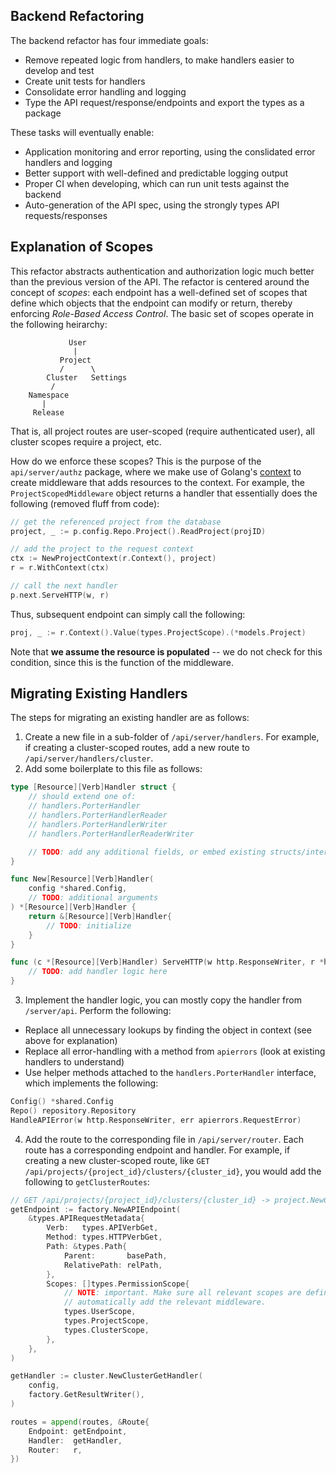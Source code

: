 ## Backend Refactoring

The backend refactor has four immediate goals:

- Remove repeated logic from handlers, to make handlers easier to develop and test
- Create unit tests for handlers
- Consolidate error handling and logging
- Type the API request/response/endpoints and export the types as a package

These tasks will eventually enable:

- Application monitoring and error reporting, using the conslidated error handlers and logging
- Better support with well-defined and predictable logging output
- Proper CI when developing, which can run unit tests against the backend
- Auto-generation of the API spec, using the strongly types API requests/responses

## Explanation of Scopes

This refactor abstracts authentication and authorization logic much better than the previous version of the API. The refactor is centered around the concept of _scopes_: each endpoint has a well-defined set of scopes that define which objects that the endpoint can modify or return, thereby enforcing _Role-Based Access Control_. The basic set of scopes operate in the following heirarchy:

```
             User
              |
           Project
           /      \
        Cluster   Settings
         /
    Namespace
       |
     Release
```

That is, all project routes are user-scoped (require authenticated user), all cluster scopes require a project, etc.

How do we enforce these scopes? This is the purpose of the `api/server/authz` package, where we make use of Golang's [context](https://go.dev/blog/context) to create middleware that adds resources to the context. For example, the `ProjectScopedMiddleware` object returns a handler that essentially does the following (removed fluff from code):

```go
// get the referenced project from the database
project, _ := p.config.Repo.Project().ReadProject(projID)

// add the project to the request context
ctx := NewProjectContext(r.Context(), project)
r = r.WithContext(ctx)

// call the next handler
p.next.ServeHTTP(w, r)
```

Thus, subsequent endpoint can simply call the following:

```go
proj, _ := r.Context().Value(types.ProjectScope).(*models.Project)
```

Note that **we assume the resource is populated** -- we do not check for this condition, since this is the function of the middleware.

## Migrating Existing Handlers

The steps for migrating an existing handler are as follows:

1. Create a new file in a sub-folder of `/api/server/handlers`. For example, if creating a cluster-scoped routes, add a new route to `/api/server/handlers/cluster`.
2. Add some boilerplate to this file as follows:

```go
type [Resource][Verb]Handler struct {
    // should extend one of:
    // handlers.PorterHandler
    // handlers.PorterHandlerReader
    // handlers.PorterHandlerWriter
    // handlers.PorterHandlerReaderWriter

    // TODO: add any additional fields, or embed existing structs/interfaces
}

func New[Resource][Verb]Handler(
	config *shared.Config,
    // TODO: additional arguments
) *[Resource][Verb]Handler {
	return &[Resource][Verb]Handler{
        // TODO: initialize
	}
}

func (c *[Resource][Verb]Handler) ServeHTTP(w http.ResponseWriter, r *http.Request) {
    // TODO: add handler logic here
}
```

3. Implement the handler logic, you can mostly copy the handler from `/server/api`. Perform the following:

- Replace all unnecessary lookups by finding the object in context (see above for explanation)
- Replace all error-handling with a method from `apierrors` (look at existing handlers to understand)
- Use helper methods attached to the `handlers.PorterHandler` interface, which implements the following:

```go
Config() *shared.Config
Repo() repository.Repository
HandleAPIError(w http.ResponseWriter, err apierrors.RequestError)
```

4. Add the route to the corresponding file in `/api/server/router`. Each route has a corresponding endpoint and handler. For example, if creating a new cluster-scoped route, like `GET /api/projects/{project_id}/clusters/{cluster_id}`, you would add the following to `getClusterRoutes`:

```go
// GET /api/projects/{project_id}/clusters/{cluster_id} -> project.NewClusterGetHandler
getEndpoint := factory.NewAPIEndpoint(
	&types.APIRequestMetadata{
		Verb:   types.APIVerbGet,
		Method: types.HTTPVerbGet,
		Path: &types.Path{
			Parent:       basePath,
			RelativePath: relPath,
		},
		Scopes: []types.PermissionScope{
            // NOTE: important. Make sure all relevant scopes are defined: this definition will
            // automatically add the relevant middleware.
			types.UserScope,
			types.ProjectScope,
			types.ClusterScope,
		},
	},
)

getHandler := cluster.NewClusterGetHandler(
	config,
	factory.GetResultWriter(),
)

routes = append(routes, &Route{
	Endpoint: getEndpoint,
	Handler:  getHandler,
	Router:   r,
})
```
